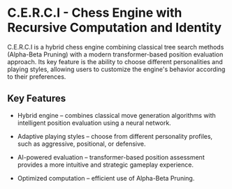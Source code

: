 # C.E.R.C.I - Chess Engine with Recursive Computation and Identity

C.E.R.C.I is a hybrid chess engine combining classical tree search methods (Alpha-Beta Pruning) with a modern transformer-based position evaluation approach. Its key feature is the ability to choose different personalities and playing styles, allowing users to customize the engine's behavior according to their preferences.

## Key Features

- Hybrid engine – combines classical move generation algorithms with intelligent position evaluation using a neural network.

- Adaptive playing styles – choose from different personality profiles, such as aggressive, positional, or defensive.

- AI-powered evaluation – transformer-based position assessment provides a more intuitive and strategic gameplay experience.

- Optimized computation – efficient use of Alpha-Beta Pruning.
